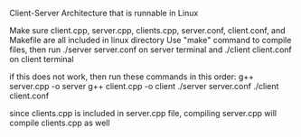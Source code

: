 Client-Server Architecture that is runnable in Linux

Make sure client.cpp, server.cpp, clients.cpp, server.conf, client.conf, and Makefile are all included in linux directory
Use "make" command to compile files, 
then run ./server server.conf on server terminal
and ./client client.conf on client terminal

if this does not work, then run these commands in this order:
g++ server.cpp -o server
g++ client.cpp -o client
./server server.conf
./client client.conf

since clients.cpp is included in server.cpp file, compiling server.cpp will compile clients.cpp as well
